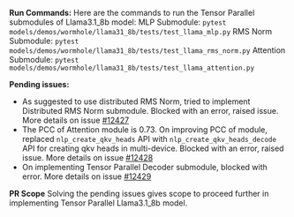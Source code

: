 **Run Commands:**
Here are the commands to run the Tensor Parallel submodules of Llama3.1_8b model:
MLP Submodule: `pytest models/demos/wormhole/llama31_8b/tests/test_llama_mlp.py`
RMS Norm Submodule: `pytest models/demos/wormhole/llama31_8b/tests/test_llama_rms_norm.py`
Attention Submodule: `pytest models/demos/wormhole/llama31_8b/tests/test_llama_attention.py`

**Pending issues:**
- As suggested to use distributed RMS Norm, tried to implement Distributed RMS Norm submodule. Blocked with an error, raised issue. More details on issue [#12427](https://github.com/tenstorrent/tt-metal/issues/12427)
- The PCC of Attention module is 0.73. On improving PCC of module, replaced `nlp_create_qkv_heads` API with `nlp_create_qkv_heads_decode` API for creating qkv heads in multi-device. Blocked with an error, raised issue. More details on issue [#12428](https://github.com/tenstorrent/tt-metal/issues/12428)
- On implementing Tensor Parallel Decoder submodule, blocked with error. More details on issue [#12429](https://github.com/tenstorrent/tt-metal/issues/12429)

**PR Scope**
Solving the pending issues gives scope to proceed further in implementing Tensor Parallel Llama3.1_8b model.
